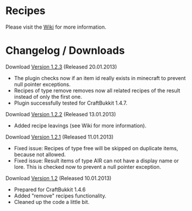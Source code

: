 # Recipes

Please visit the [Wiki](https://github.com/systemNEO/Recipes/wiki) for more information.

# Changelog / Downloads

Download [Version 1.2.3](http://www.systemneo.de/_bukkit/Recipes_v1.2.3.zip) (Released 20.01.2013)

- The plugin checks now if an item id really exists in minecraft to prevent null pointer exceptions.
- Recipes of type remove removes now all related recipes of the result instead of only the first one.
- Plugin successfully tested for CraftBukkit 1.4.7.

Download [Version 1.2.2](http://www.systemneo.de/_bukkit/Recipes_v1.2.2.zip) (Released 13.01.2013)

- Added recipe leavings (see Wiki for more information).

Download [Version 1.2.1](http://www.systemneo.de/_bukkit/Recipes_v1.2.1.zip) (Released 11.01.2013)

- Fixed issue: Recipes of type free will be skipped on duplicate items,
because not allowed.
- Fixed issue: Result items of type AIR can not have a display name or
lore. This is checked now to prevent a null pointer exception.

Download [Version 1.2](http://www.systemneo.de/_bukkit/Recipes_v1.2.zip) (Released 10.01.2013)

- Prepared for CraftBukkit 1.4.6
- Added "remove" recipes functionality.
- Cleaned up the code a little bit.
